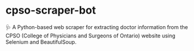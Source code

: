 # cpso-scraper-bot
🩺 A Python-based web scraper for extracting doctor information from the CPSO (College of Physicians and Surgeons of Ontario) website using Selenium and BeautifulSoup.
